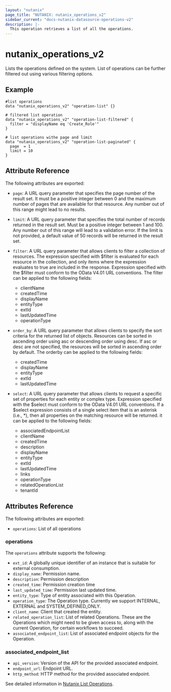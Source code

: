 ```yaml
---
layout: "nutanix"
page_title: "NUTANIX: nutanix_operations_v2"
sidebar_current: "docs-nutanix-datasource-operations-v2"
description: |-
  This operation retrieves a list of all the operations.
---
```


# nutanix_operations_v2
Lists the operations defined on the system. List of operations can be further filtered out using various filtering options.

## Example

```hcl
#list operations
data "nutanix_operations_v2" "operation-list" {}

# filtered list operation
data "nutanix_operations_v2" "operation-list-filtered" {
  filter = "displayName eq 'Create_Role'"
}

# list operations withe page and limit
data "nutanix_operations_v2" "operation-list-paginated" {
  page  = 1
  limit = 10
}

```

## Attribute Reference

The following attributes are exported:

* `page`: A URL query parameter that specifies the page number of the result set. It must be a positive integer between 0 and the maximum number of pages that are available for that resource. Any number out of this range might lead to no results.
* `limit`: A URL query parameter that specifies the total number of records returned in the result set. Must be a positive integer between 1 and 100. Any number out of this range will lead to a validation error. If the limit is not provided, a default value of 50 records will be returned in the result set.
* `filter`: A URL query parameter that allows clients to filter a collection of resources. The expression specified with \$filter is evaluated for each resource in the collection, and only items where the expression evaluates to true are included in the response. Expression specified with the \$filter must conform to the OData V4.01 URL conventions. The filter can be applied to the following fields:
    - clientName
    - createdTime
    - displayName
    - entityType
    - extId
    - lastUpdatedTime
    - operationType

* `order_by`: A URL query parameter that allows clients to specify the sort criteria for the returned list of objects. Resources can be sorted in ascending order using asc or descending order using desc. If asc or desc are not specified, the resources will be sorted in ascending order by default. The orderby can be applied to the following fields:
    - createdTime
    - displayName
    - entityType
    - extId
    - lastUpdatedTime
* `select`: A URL query parameter that allows clients to request a specific set of properties for each entity or complex type. Expression specified with the \$select must conform to the OData V4.01 URL conventions. If a \$select expression consists of a single select item that is an asterisk (i.e., *), then all properties on the matching resource will be returned. it can be applied to the following fields:
    - associatedEndpointList
    - clientName
    - createdTime
    - description
    - displayName
    - entityType
    - extId
    - lastUpdatedTime
    - links
    - operationType
    - relatedOperationList
    - tenantId


## Attributes Reference
The following attributes are exported:

* `operations`: List of all operations


### operations
The `operations` attribute supports the following:

* `ext_id`: A globally unique identifier of an instance that is suitable for external consumption.
* `display_name`: Permission name.
* `description`: Permission description
* `created_time`: Permission creation time
* `last_updated_time`: Permission last updated time.
* `entity_type`: Type of entity associated with this Operation.
* `operation_type`: The Operation type. Currently we support INTERNAL, EXTERNAL and SYSTEM_DEFINED_ONLY.
* `client_name`: Client that created the entity.
* `related_operation_list`: List of related Operations. These are the Operations which might need to be given access to, along with the current Operation, for certain workflows to succeed.
* `associated_endpoint_list`: List of associated endpoint objects for the Operation.

### associated_endpoint_list
* `api_version`: Version of the API for the provided associated endpoint.
* `endpoint_url`: Endpoint URL.
* `http_method`: HTTP method for the provided associated endpoint.

See detailed information in [Nutanix List Operations](https://developers.nutanix.com/api-reference?namespace=iam&version=v4.0#tag/Operations/operation/listOperations).
